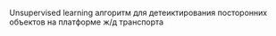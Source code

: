 Unsupervised learning алгоритм для детеиктирования посторонних объектов на платформе ж/д транспорта
